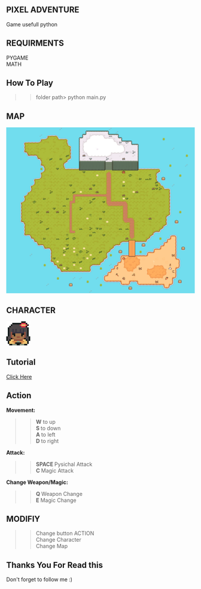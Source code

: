 ## PIXEL ADVENTURE
Game usefull python

## REQUIRMENTS
PYGAME<br>
MATH

## How To Play
>> folder path> python main.py

## MAP
![Alt text](https://github.com/JonathanZefanya/Game-Pixel-Adventure/blob/main/graphics/tilemap/ground.png)

## CHARACTER
![Alt text](https://github.com/JonathanZefanya/Game-Pixel-Adventure/blob/main/graphics/test/player.png)

## Tutorial
<a link href="https://youtu.be/QU1pPzEGrqw?si=XCoSlQTVt32Od5Aa" target="blank__">Click Here</a>

## Action
<b> Movement: </b> <br>
>> <b>W</b> to up <br>
>> <b>S </b> to down <br>
>> <b> A </b> to left <br>
>> <b> D </b> to right <br>

<b> Attack: </b> <br>
>> <b> SPACE </b> Pysichal Attack <br>
>> <b> C </b> Magic Attack <br>

<b> Change Weapon/Magic: </b> <br>
>> <b> Q </b> Weapon Change <br>
>> <b> E </b> Magic Change <br>

## MODIFIY 
>> Change button ACTION <br>
>> Change Character <br>
>> Change Map <br>

## Thanks You For Read this
Don't forget to follow me :)